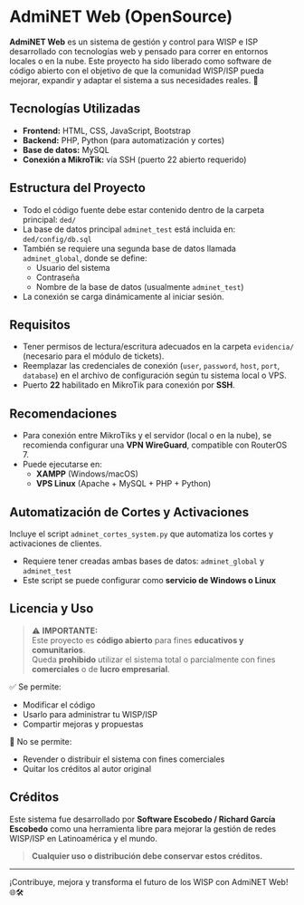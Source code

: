 # AdmiNET Web (OpenSource)

**AdmiNET Web** es un sistema de gestión y control para WISP e ISP desarrollado con tecnologías web y pensado para correr en entornos locales o en la nube. Este proyecto ha sido liberado como software de código abierto con el objetivo de que la comunidad WISP/ISP pueda mejorar, expandir y adaptar el sistema a sus necesidades reales. 🚀

## Tecnologías Utilizadas

- **Frontend:** HTML, CSS, JavaScript, Bootstrap
- **Backend:** PHP, Python (para automatización y cortes)
- **Base de datos:** MySQL
- **Conexión a MikroTik:** vía SSH (puerto 22 abierto requerido)

## Estructura del Proyecto

- Todo el código fuente debe estar contenido dentro de la carpeta principal: `ded/`
- La base de datos principal `adminet_test` está incluida en: `ded/config/db.sql`
- También se requiere una segunda base de datos llamada `adminet_global`, donde se define:
  - Usuario del sistema
  - Contraseña
  - Nombre de la base de datos (usualmente `adminet_test`)
- La conexión se carga dinámicamente al iniciar sesión.

## Requisitos

- Tener permisos de lectura/escritura adecuados en la carpeta `evidencia/` (necesario para el módulo de tickets).
- Reemplazar las credenciales de conexión (`user`, `password`, `host`, `port`, `database`) en el archivo de configuración según tu sistema local o VPS.
- Puerto **22** habilitado en MikroTik para conexión por **SSH**.

## Recomendaciones

- Para conexión entre MikroTiks y el servidor (local o en la nube), se recomienda configurar una **VPN WireGuard**, compatible con RouterOS 7.
- Puede ejecutarse en:
  - **XAMPP** (Windows/macOS)
  - **VPS Linux** (Apache + MySQL + PHP + Python)

## Automatización de Cortes y Activaciones

Incluye el script `adminet_cortes_system.py` que automatiza los cortes y activaciones de clientes.

- Requiere tener creadas ambas bases de datos: `adminet_global` y `adminet_test`
- Este script se puede configurar como **servicio de Windows o Linux**

## Licencia y Uso

> ⚠️ **IMPORTANTE:**  
> Este proyecto es **código abierto** para fines **educativos y comunitarios**.  
> Queda **prohibido** utilizar el sistema total o parcialmente con fines **comerciales** o de **lucro empresarial**.  

✅ Se permite:
- Modificar el código
- Usarlo para administrar tu WISP/ISP
- Compartir mejoras y propuestas

🚫 No se permite:
- Revender o distribuir el sistema con fines comerciales
- Quitar los créditos al autor original

## Créditos

Este sistema fue desarrollado por **Software Escobedo / Richard García Escobedo** como una herramienta libre para mejorar la gestión de redes WISP/ISP en Latinoamérica y el mundo.

> **Cualquier uso o distribución debe conservar estos créditos.**

---

¡Contribuye, mejora y transforma el futuro de los WISP con AdmiNET Web! 🌐🛠️